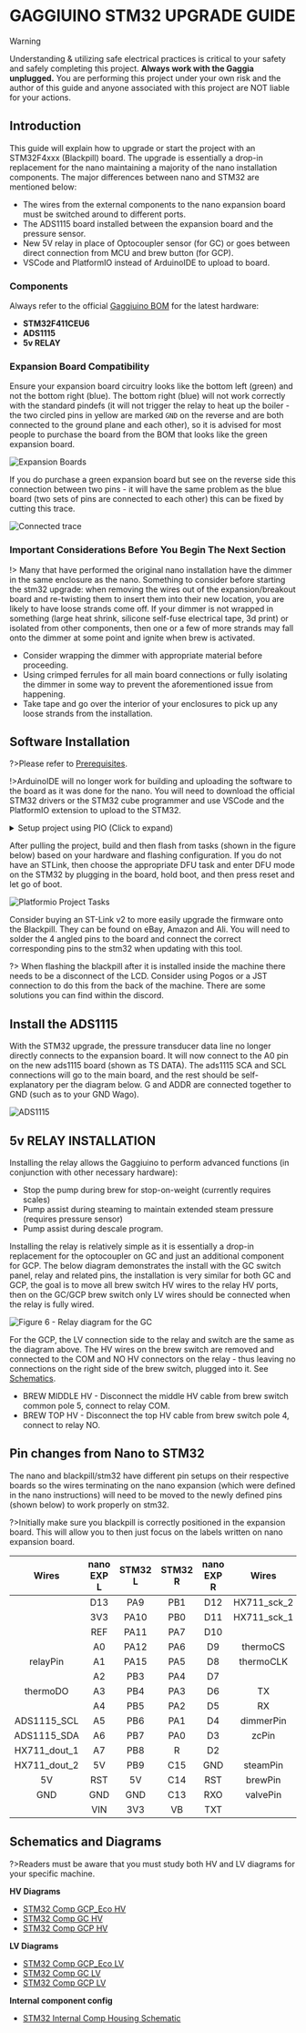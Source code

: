 # GAGGIUINO STM32 UPGRADE GUIDE

> [!Warning]
> Understanding & utilizing safe electrical practices is critical to your safety and safely completing this project. **Always work with the Gaggia unplugged.** You are performing this project under your own risk and the author of this guide and anyone associated with this project are NOT liable for your actions. 

## Introduction
This guide will explain how to upgrade or start the project with an STM32F4xxx (Blackpill) board. The upgrade is essentially a drop-in replacement for the nano maintaining a majority of the nano installation components. The major differences between nano and STM32 are mentioned below: 

- The wires from the external components to the nano expansion board must be switched around to different ports.
- The ADS1115 board installed between the expansion board and the pressure sensor. 
- New 5V relay in place of Optocoupler sensor (for GC) or goes between direct connection from MCU and brew button (for GCP). 
- VSCode and PlatformIO instead of ArduinoIDE to upload to board.

### Components 
Always refer to the official [Gaggiuino BOM](/?id=bill-of-materials) for the latest hardware:

- **STM32F411CEU6**
- **ADS1115**
- **5v RELAY**

### Expansion Board Compatibility 
Ensure your expansion board circuitry looks like the bottom left (green) and not the bottom right (blue). The bottom right (blue) will not work correctly with the standard pindefs (it will not trigger the relay to heat up the boiler - the two circled pins in yellow are marked `GND` on the reverse and are both connected to the ground plane and each other), so it is advised for most people to purchase the board from the BOM that looks like the green expansion board.  

![Expansion Boards](https://user-images.githubusercontent.com/2452284/204672901-ac1a89d9-cbf2-4367-9196-e1a74fbce7dd.png ':size=500')

If you do purchase a green expansion board but see on the reverse side this connection between two pins - it will have the same problem as the blue board (two sets of pins are connected to each other) this can be fixed by cutting this trace.

![Connected trace](https://user-images.githubusercontent.com/2452284/208331321-cef4d700-b961-4725-9cf1-f99202f1785a.jpg ':size=500')

### Important Considerations Before You Begin The Next Section
!> Many that have performed the original nano installation have the dimmer in the same enclosure as the nano. Something to consider before starting the stm32 upgrade: when removing the wires out of the expansion/breakout board and re-twisting them to insert them into their new location, you are likely to have loose strands come off. If your dimmer is not wrapped in something (large heat shrink, silicone self-fuse electrical tape, 3d print) or isolated from other components, then one or a few of more strands may fall onto the dimmer at some point and ignite when brew is activated. 

* Consider wrapping the dimmer with appropriate material before proceeding. 
* Using crimped ferrules for all main board connections or fully isolating the dimmer in some way to prevent the aforementioned issue from happening. 
* Take tape and go over the interior of your enclosures to pick up any loose strands from the installation.  

## Software Installation
?>Please refer to [Prerequisites](/install/prerequisites.md).

!>ArduinoIDE will no longer work for building and uploading the software to the board as it was done for the nano. You will need to download the official STM32 drivers or the STM32 cube programmer and use VSCode and the PlatformIO extension to upload to the STM32.

<details>
<summary>Setup project using PIO (Click to expand)</summary>

[Platform IO](https://user-images.githubusercontent.com/109426580/193900425-15c42d9c-adf4-4073-aa46-34874528bf43.mp4 ':include :type=video controls width=70%')

- Make sure you have git installed - https://www.git-scm.com/
- Make sure to update your version of python to the latest - https://www.python.org/downloads/ 
</details>

After pulling the project, build and then flash from tasks (shown in the figure below) based on your hardware and flashing configuration. If you do not have an STLink, then choose the appropriate DFU task and enter DFU mode on the STM32 by plugging in the board, hold boot, and then press reset and let go of boot.

![Platformio Project Tasks](https://user-images.githubusercontent.com/53577819/220899280-554ef293-225d-4610-9c1b-81974cbec191.png ':size=500')

Consider buying an ST-Link v2 to more easily upgrade the firmware onto the Blackpill. They can be found on eBay, Amazon and Ali. You will need to solder the 4 angled pins to the board and connect the correct corresponding pins to the stm32 when updating with this tool.

?> When flashing the blackpill after it is installed inside the machine there needs to be a disconnect of the LCD. Consider using Pogos or a JST connection to do this from the back of the machine. There are some solutions you can find within the discord.

## Install the ADS1115 
With the STM32 upgrade, the pressure transducer data line no longer directly connects to the expansion board. It will now connect to the A0 pin on the new ads1115 board (shown as TS DATA). The ads1115 SCA and SCL connections will go to the main board, and the rest should be self-explanatory per the diagram below. G and ADDR are connected together to GND (such as to your GND Wago). 

![ADS1115](https://user-images.githubusercontent.com/80347096/191159989-bdb2a54b-e610-41a7-9a17-5c668ef136de.png ':size=500')

## 5v RELAY INSTALLATION
Installing the relay allows the Gaggiuino to perform advanced functions (in conjunction with other necessary hardware): 

- Stop the pump during brew for stop-on-weight (currently requires scales) 
- Pump assist during steaming to maintain extended steam pressure (requires pressure sensor) 
- Pump assist during descale program. 

Installing the relay is relatively simple as it is essentially a drop-in replacement for the optocoupler on GC and just an additional component for GCP. The below diagram demonstrates the install with the GC switch panel, relay and related pins, the installation is very similar for both GC and GCP, the goal is to move all brew switch HV wires to the relay HV ports, then on the GC/GCP brew switch only LV wires should be connected when the relay is fully wired.

![Figure 6 - Relay diagram for the GC](https://user-images.githubusercontent.com/80347096/191401329-cdcc0a6a-b414-4c01-bbc8-07d16a5a4282.png ':size=500')

For the GCP, the LV connection side to the relay and switch are the same as the diagram above. The HV wires on the brew switch are removed and connected to the COM and NO HV connectors on the relay - thus leaving no connections on the right side of the brew switch, plugged into it. See [Schematics](#schematics-and-diagrams).

* BREW MIDDLE HV - Disconnect the middle HV cable from brew switch common pole 5, connect to relay COM.
* BREW TOP HV - Disconnect the top HV cable from brew switch pole 4, connect to relay NO.  

## Pin changes from Nano to STM32 
The nano and blackpill/stm32 have different pin setups on their respective boards so the wires terminating on the nano expansion (which were defined in the nano instructions) will need to be moved to the newly defined pins (shown below) to work properly on stm32.

?>Initially make sure you blackpill is correctly positioned in the expansion board. This will allow you to then just focus on the labels written on nano expansion board.

| Wires     	    | nano EXP L         	| STM32 L              	    | STM32 R               | nano EXP R                | Wires                         |
| :---:       	    |    :----:          	|        :---:	            |   :---:               |      :---:                |       :---:                   |
|           	    |   D13             	|   PA9			            |   PB1                 |   D12                     |   HX711_sck_2                 |   
|           	    |   3V3               	|   PA10         		    |   PB0                 |   D11                     |   HX711_sck_1                 |
|   		        |   REF		            |   PA11  		            |   PA7                 |   D10                     |                               |
|                   |   A0                  |   PA12                    |   PA6                 |   D9                      |   thermoCS                    |
|   relayPin        |   A1                  |   PA15                    |   PA5                 |   D8                      |   thermoCLK                   |
|                   |   A2                  |   PB3                     |   PA4                 |   D7                      |                               |
|   thermoDO        |   A3                  |   PB4                     |   PA3                 |   D6                      |   TX                          |
|                   |   A4                  |   PB5                     |   PA2                 |   D5                      |   RX                          |
|   ADS1115_SCL     |   A5                  |   PB6                     |   PA1                 |   D4                      |   dimmerPin                   |
|   ADS1115_SDA     |   A6                  |   PB7                     |   PA0                 |   D3                      |   zcPin                       |
|   HX711_dout_1    |   A7                  |   PB8                     |   R                   |   D2                      |                               |
|   HX711_dout_2    |   5V                  |   PB9                     |   C15                 |   GND                     |   steamPin                    |
|   5V              |   RST                 |   5V                      |   C14                 |   RST                     |   brewPin                     |
|   GND             |   GND                 |   GND                     |   C13                 |   RXO                     |   valvePin                    |
|                   |   VIN                 |   3V3                     |   VB                  |   TXT                     |                               |   

## Schematics and Diagrams
?>Readers must be aware that you must study both HV and LV diagrams for your specific machine.

**HV Diagrams**
* [STM32 Comp GCP_Eco HV](https://user-images.githubusercontent.com/53577819/220784834-fb1536e3-81cc-47e8-a243-21f6c3e49a7f.JPG)
* [STM32 Comp GC HV](https://user-images.githubusercontent.com/53577819/220784848-ab1fe9f1-92cc-40b4-a1c7-7200ab9a2b87.JPG)
* [STM32 Comp GCP HV](https://user-images.githubusercontent.com/53577819/220784874-583bb885-dce0-4fda-a920-4dc289607213.JPG)

**LV Diagrams**
* [STM32 Comp GCP_Eco LV](https://user-images.githubusercontent.com/53577819/220784865-b52ffb3f-8380-4225-a539-15d44738d2fe.JPG)
* [STM32 Comp GC LV](https://user-images.githubusercontent.com/53577819/220784856-c1b5f073-5c0b-470e-b47e-c78eda7099ea.JPG)
* [STM32 Comp GCP LV](https://user-images.githubusercontent.com/53577819/220784877-279de614-afe9-4bcf-bf27-a6e25edb06bc.JPG)

**Internal component config**
* [STM32 Internal Comp Housing Schematic](https://user-images.githubusercontent.com/117388662/209090732-28ab3147-38c6-4571-8668-803e8d9155e9.png)
